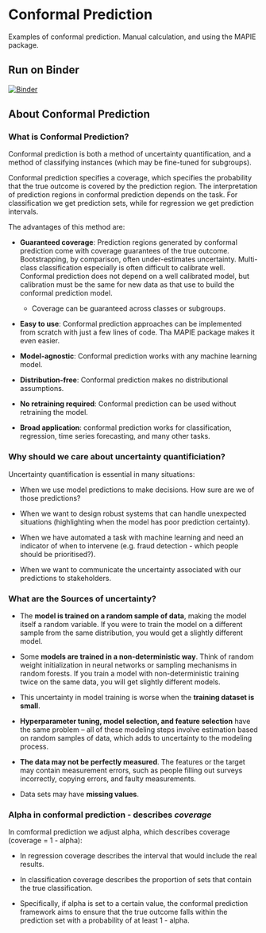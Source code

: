 # Conformal Prediction

Examples of conformal prediction. Manual calculation, and using the MAPIE package.

## Run on Binder

[![Binder](https://mybinder.org/badge_logo.svg)](https://mybinder.org/v2/gh/MichaelAllen1966/conformal_prediction/main)

## About Conformal Prediction

### What is Conformal Prediction?

Conformal prediction is both a method of uncertainty quantification, and a method of classifying instances (which may be fine-tuned for subgroups).

Conformal prediction specifies a coverage, which specifies the probability that the true outcome is covered by the prediction region. The interpretation of prediction regions in conformal prediction depends on the task. For classification we get prediction sets, while for regression we get prediction intervals.

The advantages of this method are:

- **Guaranteed coverage**: Prediction regions generated by conformal prediction come with coverage guarantees of the true outcome. Bootstrapping, by comparison, often under-estimates uncertainty. Multi-class classification especially is often difficult to calibrate well. Conformal prediction does not depend on a well calibrated model, but calibration must be the same for new data as that use to build the conformal prediction model.
    - Coverage can be guaranteed across classes or subgroups.

- **Easy to use**: Conformal prediction approaches can be implemented from scratch with just a few lines of code. Tha MAPIE package makes it even easier.

- **Model-agnostic**: Conformal prediction works with any machine learning model.

- **Distribution-free**: Conformal prediction makes no distributional assumptions.

- **No retraining required**: Conformal prediction can be used without retraining the model.

- **Broad application**: conformal prediction works for classification, regression, time series forecasting, and many other tasks.

### Why should we care about uncertainty quantificiation?

Uncertainty quantification is essential in many situations:

- When we use model predictions to make decisions. How sure are we of those predictions?

- When we want to design robust systems that can handle unexpected situations (highlighting when the model has poor prediction certainty).

- When we have automated a task with machine learning and need an indicator of when to intervene (e.g. fraud detection - which people should be prioritised?).

- When we want to communicate the uncertainty associated with our predictions to stakeholders.

### What are the Sources of uncertainty?

- The **model is trained on a random sample of data**, making the model itself a random variable. If you were to train the model on a different sample from the same distribution, you would get a slightly different model.

- Some **models are trained in a non-deterministic way**. Think of random weight initialization in neural networks or sampling mechanisms in random forests. If you train a model with non-deterministic training twice on the same data, you will get slightly different models.

- This uncertainty in model training is worse when the **training dataset is small**.

- **Hyperparameter tuning, model selection, and feature selection** have the same problem – all of these modeling steps involve estimation based on random samples of data, which adds to uncertainty to the modeling process.

- **The data may not be perfectly measured**. The features or the target may contain measurement errors, such as people filling out surveys incorrectly, copying errors, and faulty measurements.

- Data sets may have **missing values**.

### Alpha in conformal prediction - describes *coverage*

In comformal prediction we adjust alpha, which describes coverage (coverage = 1 - alpha):

- In regression coverage describes the interval that would include the real results.

- In classification coverage describes the proportion of sets that contain the true classification.

 - Specifically, if alpha is set to a certain value, the conformal prediction framework aims to ensure that the true outcome falls within the prediction set with a probability of at least 1 - alpha.

